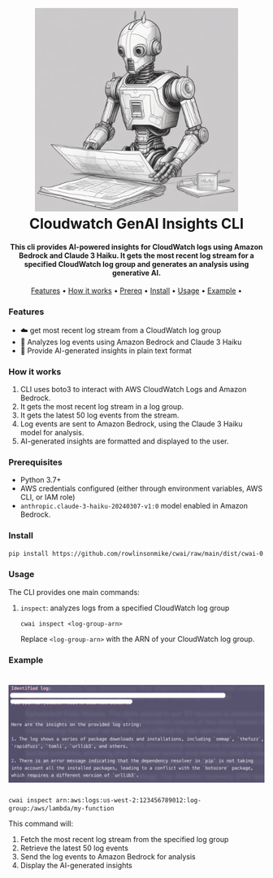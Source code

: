 <h1 align="center">
  <br>
  <img src="docs/example.jpeg" alt="logo" width="400"/>
  <br>
  Cloudwatch GenAI Insights CLI
  <br>
</h1>

<h4 align="center">This cli provides AI-powered insights for CloudWatch logs using Amazon Bedrock and Claude 3 Haiku. It gets the most recent log stream for a specified CloudWatch log group and generates an analysis using generative AI.
</h4>

<p align="center">
  <a href="#features">Features</a> •
  <a href="#how-it-works">How it works</a> •
  <a href="#prerequisites">Prereq</a> •
  <a href="#install">Install</a> •
  <a href="#usage">Usage</a> •
  <a href="#example">Example</a> •
</p>

### Features

- ☁️ get most recent log stream from a CloudWatch log group
- 🤖 Analyzes log events using Amazon Bedrock and Claude 3 Haiku
- 📖 Provide AI-generated insights in plain text format

### How it works

1. CLI uses boto3 to interact with AWS CloudWatch Logs and Amazon Bedrock.
2. It gets the most recent log stream in a log group.
3. It gets the latest 50 log events from the stream.
4. Log events are sent to Amazon Bedrock, using the Claude 3 Haiku model for analysis.
5. AI-generated insights are formatted and displayed to the user.

### Prerequisites

- Python 3.7+
- AWS credentials configured (either through environment variables, AWS CLI, or IAM role)
- `anthropic.claude-3-haiku-20240307-v1:0` model enabled in Amazon Bedrock.

### Install

```bash
pip install https://github.com/rowlinsonmike/cwai/raw/main/dist/cwai-0.1.0.tar.gz
```

### Usage

The CLI provides one main commands:

1. `inspect`: analyzes logs from a specified CloudWatch log group

   ```
   cwai inspect <log-group-arn>
   ```

   Replace `<log-group-arn>` with the ARN of your CloudWatch log group.

### Example

<h1 align="center">
  <img src="docs/image.png" alt="example" width="600"/>
  <br>
</h1>

```
cwai inspect arn:aws:logs:us-west-2:123456789012:log-group:/aws/lambda/my-function
```

This command will:

1. Fetch the most recent log stream from the specified log group
2. Retrieve the latest 50 log events
3. Send the log events to Amazon Bedrock for analysis
4. Display the AI-generated insights
